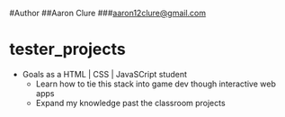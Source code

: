 #Author
##Aaron Clure
###aaron12clure@gmail.com


# tester_projects
- Goals as a HTML | CSS | JavaSCript student
    - Learn how to tie this stack into game dev though interactive web apps
    - Expand my knowledge past the classroom projects
